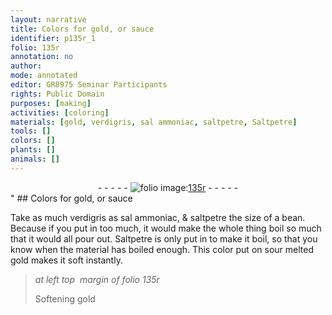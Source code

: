 ```yaml
---
layout: narrative
title: Colors for gold, or sauce
identifier: p135r_1
folio: 135r
annotation: no
author:
mode: annotated
editor: GR8975 Seminar Participants
rights: Public Domain
purposes: [making]
activities: [coloring]
materials: [gold, verdigris, sal ammoniac, saltpetre, Saltpetre]
tools: []
colors: []
plants: []
animals: []
---
```


 <div class="folio" align="center">- - - - - <a href="http://gallica.bnf.fr/ark:/12148/btv1b10500001g/f275.item.r=" target="_blank"><img src="https://cu-mkp.github.io/GR8975-edition/assets/photo-icon.png" alt="folio image: " style="display:inline-block; margin-bottom:-3px;"/>135r</a> - - - - - </div>" 
## Colors for <span class="material">gold</span>, or sauce

  <span class="activity"></span> 
 Take as much <span class="material">verdigris</span> as <span class="material">sal ammoniac</span>, & <span class="material">saltpetre</span> the size of a bean. Because if you put in too much, it would make the whole thing boil so much that it would all pour out. <span class="material">Saltpetre</span> is only put in to make it boil, so that you know when the material has boiled enough. This color put on sour melted gold makes it soft instantly. 
 
> *at left top  margin of folio 135r*
> 
> Softening <span class="material">gold</span> 
 
